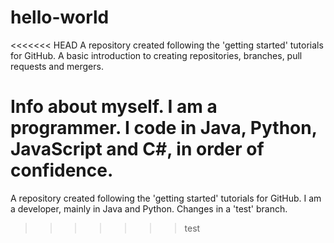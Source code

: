 # hello-world
<<<<<<< HEAD
A repository created following the 'getting started' tutorials for GitHub. A basic introduction to creating repositories, branches, pull requests and mergers.

Info about myself.
I am a programmer. I code in Java, Python, JavaScript and C#, in order of confidence.
=======
A repository created following the 'getting started' tutorials for GitHub.
I am a developer, mainly in Java and Python.
Changes in a 'test' branch.
>>>>>>> test
